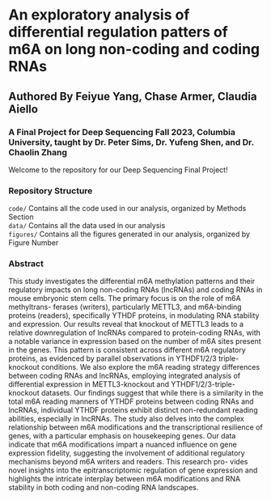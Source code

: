 # An exploratory analysis of differential regulation patters of m6A on long non-coding and coding RNAs
## Authored By Feiyue Yang, Chase Armer, Claudia Aiello
### A Final Project for Deep Sequencing Fall 2023, Columbia University, taught by Dr. Peter Sims, Dr. Yufeng Shen, and Dr. Chaolin Zhang 

Welcome to the repository for our Deep Sequencing Final Project!

### Repository Structure
`code/` Contains all the code used in our analysis, organized by Methods Section<br>
`data/` Contains all the data used in our analysis <br>
`figures/` Contains all the figures generated in our analysis, organized by Figure Number

### Abstract
This study investigates the differential m6A methylation patterns and their regulatory impacts on long non-coding
RNAs (lncRNAs) and coding RNAs in mouse embryonic stem cells. The primary focus is on the role of m6A methyltrans-
ferases (writers), particularly METTL3, and m6A-binding proteins (readers), specifically YTHDF proteins, in modulating RNA
stability and expression. Our results reveal that knockout of METTL3 leads to a relative downregulation of lncRNAs compared
to protein-coding RNAs, with a notable variance in expression based on the number of m6A sites present in the genes. This
pattern is consistent across different m6A regulatory proteins, as evidenced by parallel observations in YTHDF1/2/3 triple-
knockout conditions. We also explore the m6A reading strategy differences between coding RNAs and lncRNAs, employing
integrated analysis of differential expression in METTL3-knockout and YTHDF1/2/3-triple-knockout datasets. Our findings
suggest that while there is a similarity in the total m6A reading manners of YTHDF proteins between coding RNAs and
lncRNAs, individual YTHDF proteins exhibit distinct non-redundant reading abilities, especially in lncRNAs. The study also
delves into the complex relationship between m6A modifications and the transcriptional resilience of genes, with a particular
emphasis on housekeeping genes. Our data indicate that m6A modifications impart a nuanced influence on gene expression
fidelity, suggesting the involvement of additional regulatory mechanisms beyond m6A writers and readers. This research pro-
vides novel insights into the epitranscriptomic regulation of gene expression and highlights the intricate interplay between m6A
modifications and RNA stability in both coding and non-coding RNA landscapes.
